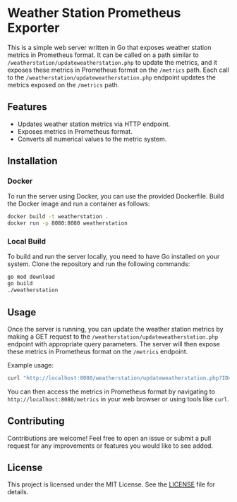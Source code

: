 # Weather Station Prometheus Exporter

This is a simple web server written in Go that exposes weather station metrics in Prometheus format. It can be called on a path similar to `/weatherstation/updateweatherstation.php` to update the metrics, and it exposes these metrics in Prometheus format on the `/metrics` path. Each call to the `/weatherstation/updateweatherstation.php` endpoint updates the metrics exposed on the `/metrics` path.

## Features

- Updates weather station metrics via HTTP endpoint.
- Exposes metrics in Prometheus format.
- Converts all numerical values to the metric system.

## Installation

### Docker

To run the server using Docker, you can use the provided Dockerfile. Build the Docker image and run a container as follows:

```bash
docker build -t weatherstation .
docker run -p 8080:8080 weatherstation
```

### Local Build

To build and run the server locally, you need to have Go installed on your system. Clone the repository and run the following commands:

```bash
go mod download
go build
./weatherstation
```

## Usage

Once the server is running, you can update the weather station metrics by making a GET request to the `/weatherstation/updateweatherstation.php` endpoint with appropriate query parameters. The server will then expose these metrics in Prometheus format on the `/metrics` endpoint.

Example usage:

```bash
curl "http://localhost:8080/weatherstation/updateweatherstation.php?ID=myId&PASSWORD=123456&action=updateraww&realtime=1&rtfreq=5&dateutc=now&baromin=29.79&tempf=50.7&dewptf=49.4&humidity=95&windspeedmph=0.0&windgustmph=0.0&winddir=45&rainin=0.0&dailyrainin=0.0&indoortempf=69.2&indoorhumidity=60"
```

You can then access the metrics in Prometheus format by navigating to `http://localhost:8080/metrics` in your web browser or using tools like `curl`.

## Contributing

Contributions are welcome! Feel free to open an issue or submit a pull request for any improvements or features you would like to see added.

## License

This project is licensed under the MIT License. See the [LICENSE](LICENSE) file for details.
